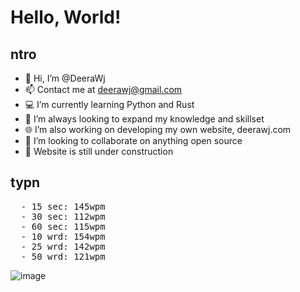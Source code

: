 # Hello, World!

## ntro
  - 👋 Hi, I’m @DeeraWj
  - 📫 Contact me at deerawj@gmail.com
  - 💻 I’m currently learning Python and Rust
  - 🌱 I’m always looking to expand my knowledge and skillset
  - 🌐 I’m also working on developing my own website, deerawj.com
  - 💞️ I’m looking to collaborate on anything open source
  - 🚧 Website is still under construction
 
## typn
<pre>
  - 15 sec: 145wpm
  - 30 sec: 112wpm
  - 60 sec: 115wpm
  - 10 wrd: 154wpm
  - 25 wrd: 142wpm
  - 50 wrd: 121wpm</pre>
![image](https://user-images.githubusercontent.com/84235833/169827750-a39413e2-3382-40ff-a004-d8b294c011da.png)
